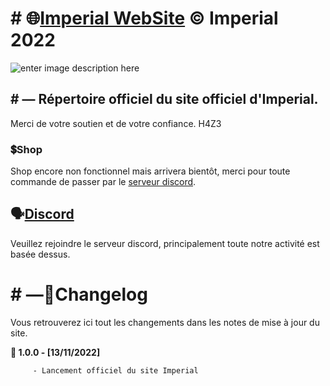 # # 🌐[Imperial WebSite](imperial-site.github.io/)    © Imperial 2022
![enter image description here](https://cdn.discordapp.com/attachments/1034030340135718982/1041175638607941682/imperial_site.png)
## # — Répertoire officiel du site officiel d'Imperial.
Merci de votre soutien et de votre confiance.
H4Z3

### 💲Shop

Shop encore non fonctionnel mais arrivera bientôt, merci pour toute commande de passer par le [serveur discord](https://discord.com/invite/RSCzZ3swn7).

## 🗣️[Discord](https://discord.com/invite/RSCzZ3swn7)

Veuillez rejoindre le serveur discord, principalement toute notre activité est basée dessus.

# # —📜Changelog

Vous retrouverez ici tout les changements dans les notes de mise à jour du site.

**📂 1.0.0 - [13/11/2022]**
```
	 - Lancement officiel du site Imperial
```
